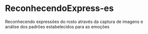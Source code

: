 # ReconhecendoExpress-es
Reconhecendo expressões do rosto através da captura de imagens e análise dos padrões estabelecidos para as emoções
